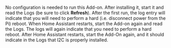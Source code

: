 No configuration is needed to run this Add-on.  After installing it, start it and read the Logs (be sure to click **Refresh**).  After the first run, the log entry will
indicate that you will need to perform a hard (i.e. disconnect power from the Pi) reboot.  When Home Assistant restarts, start the Add-on again and read the Logs.  The logs will
again indicate that you need to perform a hard reboot.  After Home Assistant restarts, start the Add-On again, and it should indicate in the Logs that I2C is properly installed.
